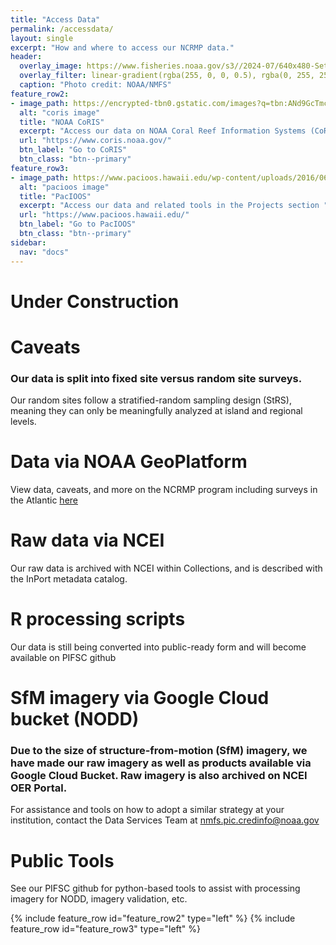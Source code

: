 ```yaml
---
title: "Access Data"
permalink: /accessdata/
layout: single
excerpt: "How and where to access our NCRMP data."
header:
  overlay_image: https://www.fisheries.noaa.gov/s3//2024-07/640x480-Sette-NCRMP-Fisheries-PIFSC.jpg
  overlay_filter: linear-gradient(rgba(255, 0, 0, 0.5), rgba(0, 255, 255, 0.5))
  caption: "Photo credit: NOAA/NMFS"
feature_row2:
- image_path: https://encrypted-tbn0.gstatic.com/images?q=tbn:ANd9GcTmcO5tHXjtN5CEzy1KMGDeVuLNn52DYvVttw&s
  alt: "coris image"
  title: "NOAA CoRIS"
  excerpt: "Access our data on NOAA Coral Reef Information Systems (CoRIS)"
  url: "https://www.coris.noaa.gov/"
  btn_label: "Go to CoRIS"
  btn_class: "btn--primary"
feature_row3:
- image_path: https://www.pacioos.hawaii.edu/wp-content/uploads/2016/06/PacIOOS-logo-stacked-small.jpg
  alt: "pacioos image"
  title: "PacIOOS"
  excerpt: "Access our data and related tools in the Projects section "
  url: "https://www.pacioos.hawaii.edu/"
  btn_label: "Go to PacIOOS"
  btn_class: "btn--primary"
sidebar:
  nav: "docs"
---
```

# Under Construction
# Caveats
### Our data is split into fixed site versus random site surveys. 
Our random sites follow a stratified-random sampling design (StRS), meaning they can only be meaningfully analyzed at island and regional levels.
# Data via NOAA GeoPlatform
View data, caveats, and more on the NCRMP program including surveys in the Atlantic <a href = " https://noaa.hub.arcgis.com/pages/4976333fbf884f26b2fdc9ac51a20576" target = "_blank">here</a>

# Raw data via NCEI
Our raw data is archived with NCEI within Collections, and is described with the InPort metadata catalog.

# R processing scripts
Our data is still being converted into public-ready form and will become available on PIFSC github

# SfM imagery via Google Cloud bucket (NODD)
### Due to the size of structure-from-motion (SfM) imagery, we have made our raw imagery as well as products available via Google Cloud Bucket. Raw imagery is also archived on NCEI OER Portal.
For assistance and tools on how to adopt a similar strategy at your institution, contact the Data Services Team at nmfs.pic.credinfo@noaa.gov

# Public Tools
See our PIFSC github for python-based tools to assist with processing imagery for NODD, imagery validation, etc.

{% include feature_row id="feature_row2" type="left" %}
{% include feature_row id="feature_row3" type="left" %}